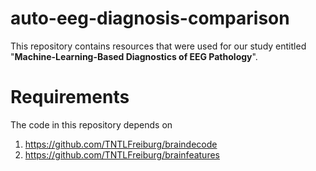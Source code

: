 # auto-eeg-diagnosis-comparison

This repository contains resources that were used for our study entitled 
"**Machine-Learning-Based Diagnostics of EEG Pathology**".

# Requirements
The code in this repository depends on
1. https://github.com/TNTLFreiburg/braindecode
2. https://github.com/TNTLFreiburg/brainfeatures
